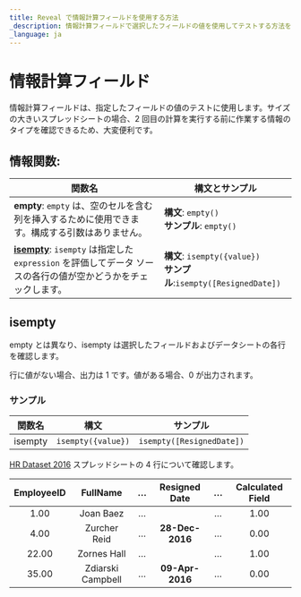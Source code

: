 ```yaml
---
title: Reveal で情報計算フィールドを使用する方法 
_description: 情報計算フィールドで選択したフィールドの値を使用してテストする方法を説明します。
_language: ja
---
```


# 情報計算フィールド

情報計算フィールドは、指定したフィールドの値のテストに使用します。サイズの大きいスプレッドシートの場合、2 回目の計算を実行する前に作業する情報のタイプを確認できるため、大変便利です。

## 情報関数:

| **関数名**                                                                                                                    | **構文とサンプル**                                               |
|--------------------------------------------------------------------------------------------------------------------------------------|---------------------------------------------------------------------|
| **empty**: `empty` は、空のセルを含む列を挿入するために使用できます。構成する引数はありません。                             | **構文**: `empty()`<br/>**サンプル**: `empty()`                     |
| [**isempty**](#isempty): `isempty` は指定した `expression` を評価してデータ ソースの各行の値が空かどうかをチェックします。 | **構文**: `isempty({value})`<br/>**サンプル**:`isempty([ResignedDate])` |




## isempty 

empty とは異なり、isempty は選択したフィールドおよびデータシートの各行を確認します。

行に値がない場合、出力は 1 です。値がある場合、0 が出力されます。

### サンプル

| 関数名 | 構文             | サンプル                    |
| :-----------: | :----------------: | :-----------------------: |
| isempty       | `isempty({value})` | `isempty([ResignedDate])` |

<a href="/data/HR%20Dataset_2016.xlsx" download>HR Dataset 2016</a> スプレッドシートの 4 行について確認します。

| EmployeeID | FullName          | …​ | Resigned Date   | …​ | Calculated Field |
| :--------: | :---------------: | :--: | :-------------: | :--: | :--------------: |
| 1.00       | Joan Baez         | …​ |                 | …​ | 1.00             |
| 4.00       | Zurcher Reid      | …​ | **28-Dec-2016** | …​ | 0.00             |
| 22.00      | Zornes Hall       | …​ |                 | …​ | 1.00             |
| 35.00      | Zdiarski Campbell | …​ | **09-Apr-2016** | …​ | 0.00             |
